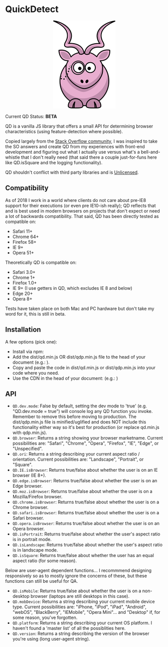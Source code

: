 # QuickDetect

<p align="center">
	<img src="./assets/qd_mascot.png">
</p>

Current QD Status: **BETA**

QD is a vanilla JS library that offers a small API for determining browser characteristics (using feature-detection where possible). 

Copied largely from the [Stack Overflow community](https://stackoverflow.com/questions/9847580/how-to-detect-safari-chrome-ie-firefox-and-opera-browser), I was inspired to take the SO answers and create QD from my experiences with front-end development and figuring out what I actually use versus what's a bell-and-whistle that I don't really need (that said there a couple just-for-funs here like QD.isSquare and the logging functionality). 

QD shouldn't conflict with third party libraries and is [Unlicensed](http://unlicense.org/).

## Compatibility

As of 2018 I work in a world where clients do not care about pre-IE8 support for their executions (or even pre IE10-ish really); QD reflects that and is best used in modern browsers on projects that don't expect or need a lot of backwards compatibility. That said, QD has been directly tested as compatible on:

*   Safari 11+
*   Chrome 64+
*   Firefox 58+
*   IE 9+
*   Opera 51+

Theoretically QD is compatible on:

*   Safari 3.0+
*   Chrome 1+
*   Firefox 1.0+
*   IE 9+ (I use getters in QD, which excludes IE 8 and below)
*   Edge 20+
*   Opera 8+

Tests have taken place on both Mac and PC hardware but don't take my word for it, this is still in beta.

## Installation

A few options (pick one):

*   Install via npm:
*   Add the dist/qd.min.js OR dist/qdp.min.js file to the head of your document (e.g.: ).
*   Copy and paste the code in dist/qd.min.js or dist/qdp.min.js into your code where you need.
*   Use the CDN in the head of your document: (e.g.: )

## API


*   `QD.dev.mode`: False by default, setting the dev mode to 'true' (e.g. "QD.dev.mode = true") will console log any QD function you invoke. Remember to remove this before moving to production. The dist/qdp.min.js file is minified/uglified and does NOT include this functionality either way so it's best for production (or replace qd.min.js with qdp.min.js).
*   `QD.browser`: Returns a string showing your browser marketname. Current possibilities are: "Safari", "Chrome", "Opera", "Firefox", "IE", "Edge", or "Unspecified".
*   `QD.ori`: Returns a string describing your current aspect ratio / orientation. Current possibilities are: "Landscape", "Portrait", or "Square".
*   `QD.IE.isBrowser`: Returns true/false about whether the user is on an IE browser (IE 8+).
*   `QD.edge.isBrowser`: Returns true/false about whether the user is on an Edge browser.
*   `QD.moz.isBrowser`: Returns true/false about whether the user is on a Mozilla/Firefox browser.
*   `QD.chrome.isBrowser`: Returns true/false about whether the user is on a Chrome browser.
*   `QD.safari.isBrowser`: Returns true/false about whether the user is on a Safari browser.
*   `QD.opera.isBrowser`: Returns true/false about whether the user is on an Opera browser.
*   `QD.isPortrait`: Returns true/false about whether the user's aspect ratio is in portrait mode.
*   `QD.isLandscape`: Returns true/false about whether the user's aspect ratio is in landscape mode.
*   `QD.isSquare`: Returns true/false about whether the user has an equal aspect ratio (for some reason).

Below are user-agent dependent functions... I recommmend designing responsively so as to mostly ignore the concerns of these, but these functions can still be useful for QA. 
*   `QD.isMobile`: Returns true/false about whether the user is on a non-desktop browser (laptops are still desktops in this case).
* 	`QD.mobDevice`: Returns a string describing your current mobile device type. Current possibilities are: "iPhone, "iPod", "iPad", "Android", "webOS", "BlackBerry", "IEMobile", "Opera Mini"... and "Desktop" if, for some reason, you've forgotten.
* 	`QD.platform`: Returns a string describing your current OS platform. I haven't found a 'master list' of all the possiblities here.
* 	`QD.version`: Returns a string describing the version of the browser you're using (long user-agent string).
